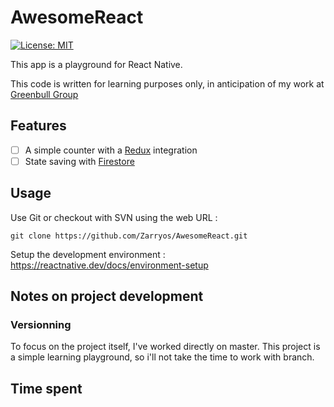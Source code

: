 # AwesomeReact

 [![License: MIT](https://img.shields.io/badge/License-MIT-yellow.svg)](https://opensource.org/licenses/MIT)

This app is a playground for React Native.

This code is written for learning purposes only, in anticipation of my work at [Greenbull Group](https://greenbull.group/)

## Features
 - [ ] A simple counter with a [Redux](https://redux.js.org/) integration
 - [ ] State saving with [Firestore](https://firebase.google.com/docs/firestore)

## Usage
Use Git or checkout with SVN using the web URL : 
```
git clone https://github.com/Zarryos/AwesomeReact.git
```

Setup the development environment : https://reactnative.dev/docs/environment-setup
## Notes on project development  
### Versionning
To focus on the project itself, I've worked directly on master. This project is a simple learning playground, so i'll not take the time to work with branch.

## Time spent